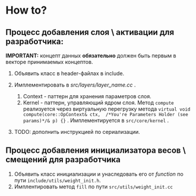 # How to?

## Процесс добавления слоя \ активации для разработчика:

**IMPORTANT:** концепт данных **обязательно** должен быть первым в векторе принимаемых
концептов.

1. Объявить класс в header-файлах в include.
2. Имплементировать в *src/layers/layer_name.cc* .
   1. Context - паттерн для хранения параметров слоя. 
   2. Kernel - паттерн, управляющий ядром слоя. Метод `compute` реализуется через
   виртуальную перегрузку метода 
   `virtual void compute(core::OpContext& ctx, 
   /*You're Parameters Holder (see params)*/& p) {}` . Имплементируется в `src/core/kernel` .

4. TODO: дополнить инструкцией по сериализации.

## Процесс добавления инициализатора весов \ смещений для разработчика

1. Объявить класс инициализации и унаследовать его от *function* по пути 
`include/utils/weight_init.h`.
2. Имплентировать метод `fill` по пути `src/utils/weight_init.cc`